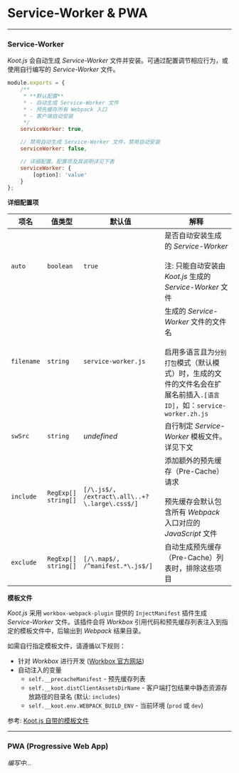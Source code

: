 # Service-Worker & PWA

---

### Service-Worker

_Koot.js_ 会自动生成 _Service-Worker_ 文件并安装。可通过配置调节相应行为，或使用自行编写的 _Service-Worker_ 文件。

```javascript
module.exports = {
    /**
     * **默认配置**
     * - 自动生成 Service-Worker 文件
     * - 预先缓存所有 Webpack 入口
     * - 客户端自动安装
     */
    serviceWorker: true,

    // 禁用自动生成 Service-Worker 文件，禁用自动安装
    serviceWorker: false,

    // 详细配置。配置项及其说明详见下表
    serviceWorker: {
        [option]: 'value'
    }
};
```

**详细配置项**

| 项名       | 值类型                   | 默认值                                        | 解释                                                                                                                                                               |
| ---------- | ------------------------ | --------------------------------------------- | ------------------------------------------------------------------------------------------------------------------------------------------------------------------ |
| `auto`     | `boolean`                | `true`                                        | 是否自动安装生成的 _Service-Worker_<br><br>注: 只能自动安装由 _Koot.js_ 生成的 _Service-Worker_ 文件                                                               |
| `filename` | `string`                 | `service-worker.js`                           | 生成的 _Service-Worker_ 文件的文件名<br><br>启用多语言且为`分别打包`模式（默认模式）时，生成的文件的文件名会在扩展名前插入`.[语言 ID]`，如：`service-worker.zh.js` |
| `swSrc`    | `string`                 | _undefined_                                   | 自行制定 _Service-Worker_ 模板文件。详见下文                                                                                                                       |
| `include`  | `RegExp[]`<br>`string[]` | `[/\.js$/, /extract\.all\..+?\.large\.css$/]` | 添加额外的预先缓存（Pre-Cache）请求<br><br>预先缓存会默认包含所有 _Webpack_ 入口对应的 _JavaScript_ 文件                                                           |
| `exclude`  | `RegExp[]`<br>`string[]` | `[/\.map$/, /^manifest.*\.js$/]`              | 自动生成预先缓存（Pre-Cache）列表时，排除这些项目                                                                                                                  |

**模板文件**

_Koot.js_ 采用 `workbox-webpack-plugin` 提供的 `InjectManifest` 插件生成 _Service-Worker_ 文件。该插件会将 _Workbox_ 引用代码和预先缓存列表注入到指定的模板文件中，后输出到 _Webpack_ 结果目录。

如需自行指定模板文件，请遵循以下规则：

-   针对 _Workbox_ 进行开发 ([Workbox 官方网站](https://developers.google.com/web/tools/workbox))
-   自动注入的变量
    -   `self.__precacheManifest` - 预先缓存列表
    -   `self.__koot.distClientAssetsDirName` - 客户端打包结果中静态资源存放路径的目录名 (默认: `includes`)
    -   `self.__koot.env.WEBPACK_BUILD_ENV` - 当前环境 (`prod` 或 `dev`)

参考: [Koot.js 自带的模板文件](https://github.com/cmux/koot/blob/master/packages/koot-webpack/libs/new-plugin-workbox.js)

---

### PWA (Progressive Web App)

_编写中..._
